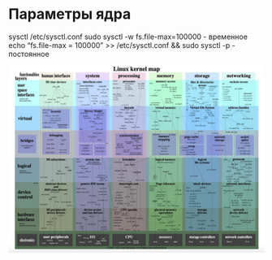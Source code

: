 # Параметры ядра

sysctl
/etc/sysctl.conf
sudo sysctl -w fs.file-max=100000 - временное
echo “fs.file-max = 100000” >> /etc/sysctl.conf && sudo sysctl -p - постоянное

![image.png](%D0%9F%D0%B0%D1%80%D0%B0%D0%BC%D0%B5%D1%82%D1%80%D1%8B%20%D1%8F%D0%B4%D1%80%D0%B0%201349a18f25f88014963fed53e619de34/image.png)